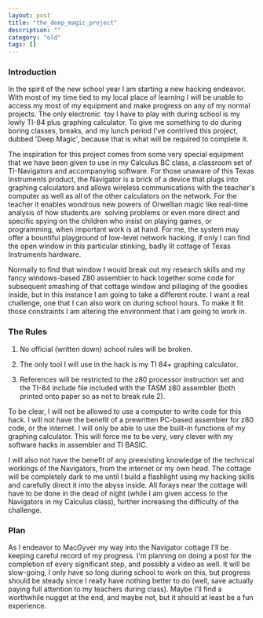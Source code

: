 ```yaml
---
layout: post
title: "the_deep_magic_project"
description: ""
category: "old"
tags: []
---
```



### Introduction


In the spirit of the new school year I am starting a new hacking endeavor. With most of my time tied to my local place of learning I will be unable to access my most of my equipment and make progress on any of my normal projects. The only electronic  toy I have to play with during school is my lowly TI-84 plus graphing calculator. To give me something to do during boring classes, breaks, and my lunch period I've contrived this project, dubbed 'Deep Magic', because that is what will be required to complete it.

The inspiration for this project comes from some very special equipment that we have been given to use in my Calculus BC class, a classroom set of TI-Navigators and accompanying software. For those unaware of this Texas Instruments product, the Navigator is a brick of a device that plugs into graphing calculators and allows wireless communications with the teacher's computer as well as all of the other calculators on the network. For the teacher it enables wondrous new powers of Orwellian magic like real-time analysis of how students are  solving problems or even more direct and specific spying on the children who insist on playing games, or programming, when important work is at hand. For me, the system may offer a bountiful playground of low-level network hacking, if only I can find the open window in this particular stinking, badly lit cottage of Texas Instruments hardware.

Normally to find that window I would break out my research skills and my fancy windows-based Z80 assembler to hack together some code for subsequent smashing of that cottage window and pillaging of the goodies inside, but in this instance I am going to take a different route. I want a real challenge, one that I can also work on during school hours. To make it fit those constraints I am altering the environment that I am going to work in.


### The Rules


1. No official (written down) school rules will be broken.

2. The only tool I will use in the hack is my TI 84+ graphing calculator.

3. References will be restricted to the z80 processor instruction set and the TI-84 include file included with the TASM z80 assembler (both printed onto paper so as not to break rule 2).

To be clear, I will not be allowed to use a computer to write code for this hack. I will not have the benefit of a prewritten PC-based assembler for z80 code, or the internet. I will only be able to use the built-in functions of my graphing calculator. This will force me to be very, very clever with my software hacks in assembler and TI BASIC.

I will also not have the benefit of any preexisting knowledge of the technical workings of the Navigators, from the internet or my own head. The cottage will be completely dark to me until I build a flashlight using my hacking skills and carefully direct it into the abyss inside. All forays near the cottage will have to be done in the dead of night (while I am given access to the Navigators in my Calculus class), further increasing the difficulty of the challenge.


### Plan


As I endeavor to MacGyver my way into the Navigator cottage I'll be keeping careful record of my progress. I'm planning on doing a post for the completion of every significant step, and possibly a video as well. It will be slow-going, I only have so long during school to work on this, but progress should be steady since I really have nothing better to do (well, save actually paying full attention to my teachers during class). Maybe I'll find a worthwhile nugget at the end, and maybe not, but it should at least be a fun experience.
